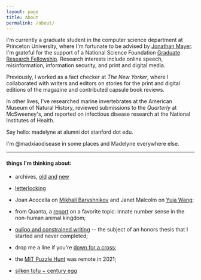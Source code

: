 ```yaml
---
layout: page
title: about
permalink: /about/
---
```

I'm currently a graduate student in the computer science department at Princeton University, where I'm fortunate to be advised by [Jonathan Mayer](https://jonathanmayer.org/). I'm grateful for the support of a National Science Foundation [Graduate Research Fellowship](https://www.nsfgrfp.org/). Research interests include online speech, misinformation, information security, and print and digital media. 

Previously, I worked as a fact checker at _The New Yorker_, where I collaborated with writers and editors on stories for the print and digital editions of the magazine and contributed capsule book reviews.

In other lives, I've researched marine invertebrates at the American Museum of Natural History, reviewed submissions to the _Quarterly_ at McSweeney's, and reported on infectious disease research at the National Institutes of Health. 

Say hello: madelyne at alumni dot stanford dot edu. 

I'm @madxiaodisease in some places and Madelyne everywhere else.

----------------------------------------------

#### things I'm thinking about:

- archives, [old](https://digitalcollections.nypl.org/search/index?utf8=%E2%9C%93&keywords=endpapers#/?scroll=16) [and](https://oa.letterformarchive.org/) [new](https://www.sinkingandmelting.org/#:~:text=A%20People's%20Archive%20of%20Sinkng,%2C%20desertification%2C%20and%20glacial%20melting.) 

- [letterlocking](http://letterlocking.org/categories)

- Joan Acocella on [Mikhail Baryshnikov](https://www.newyorker.com/magazine/1998/01/19/the-soloist) and Janet Malcolm on [Yuja Wang](https://www.newyorker.com/magazine/2016/09/05/yuja-wang-and-the-art-of-performance); 

- from Quanta, a [report](https://www.quantamagazine.org/math-of-the-penguins-20200817/) on a favorite topic: innate number sense in the non-human animal kingdom;

- [oulipo and constrained writing](https://web.archive.org/web/20221002152936/https://www.thebeliever.net/la-bibliotheque-impossible/) -- the subject of an honors thesis that I started and never completed;

- drop me a line if you're [down for a cross](https://downforacross.com/);

- the [MIT Puzzle Hunt](https://www.mit.edu/~puzzle/nexthunt.html) was remote in 2021;

- [silken tofu + century egg](https://omnivorescookbook.com/tofu-with-century-egg-salad/)
 
